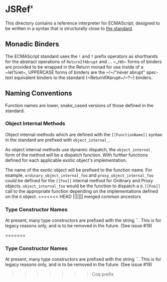 # JSRef'
  This directory contains a reference interpreter for ECMAScript, designed to be
  written in a syntax that is structurally close to [the
  standard](https://tc39.github.io/ecma262/).

## Monadic Binders
  The ECMAScript standard uses the `!` and `?` prefix operators as shorthands
for the abstract operations of `ReturnIfAbrupt` and ...
  ~_ret~ forms of binders are provided to be wrapped in the Return monad for
  use inside of a ~let%ret~,
  UPPERCASE forms of binders are the ~!~/"never abrupt" spec-text equivalent
  binders to the standard (~ReturnIfAbrupt~/~?~) binders.

## Naming Conventions
  Function names are lower, snake\_cased versions of those defined in the
  standard.

### Object Internal Methods
  Object internal methods which are defined with the `[[FunctionName]]` syntax
  in the standard are prefixed with `object_internal_`.

  As object internal methods use dynamic dispatch, the `object_internal_` form
  of the method will be a dispatch function. With further functions defined for
  each applicable exotic object's implementation.

  The name of the exotic object will be prefixed to the function name. For
  example, `ordinary_object_internal_foo` and `proxy_object_internal_foo` could
  be defined for the `[[Foo]]` internal method for Ordinary and Proxy objects.
  `object_internal_foo` would be the function to dispatch a `O.[[Foo]]` call to
  the appropriate function depending on the implementations defined on the `O`
  object.
<<<<<<< HEAD
||||||| merged common ancestors

### Type Constructor Names
  At present, many type constructors are prefixed with the string ``. This
  is for legacy reasons only, and is to be removed in the future. (See issue
  #19)


=======

### Type Constructor Names
  At present, many type constructors are prefixed with the string ``. This
  is for legacy reasons only, and is to be removed in the future. (See issue
  #19)


>>>>>>> Coq prefix
